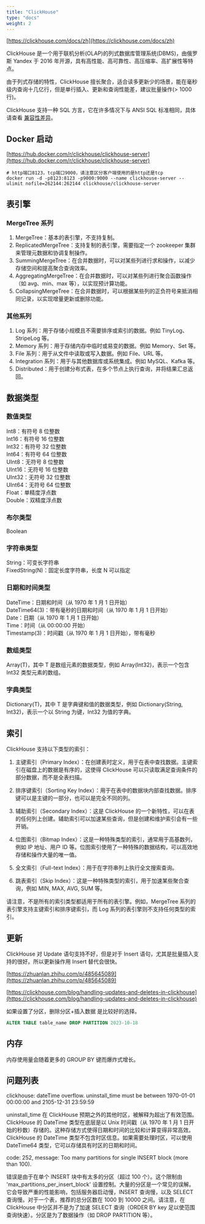 ```yaml
---
title: "ClickHouse"
type: "docs"
weight: 2
---
```


[https://clickhouse.com/docs/zh](https://clickhouse.com/docs/zh)

ClickHouse 是一个用于联机分析(OLAP)的列式数据库管理系统(DBMS)，由俄罗斯 Yandex 于 2016 年开源，具有高性能、高可靠性、高压缩率、高扩展性等特点。

由于列式存储的特性，ClickHouse 擅长聚合，适合读多更新少的场景，能在毫秒级内查询十几亿行，但是单行插入、更新和查询性能差，建议批量操作(> 1000 行)。

ClickHouse 支持一种 SQL 方言，它在许多情况下与 ANSI SQL 标准相同，具体请查看 [兼容性差异](https://clickhouse.com/docs/zh/sql-reference/ansi)。

## Docker 启动

[https://hub.docker.com/r/clickhouse/clickhouse-server](https://hub.docker.com/r/clickhouse/clickhouse-server)

```shell
# http端口8123，tcp端口9000，请注意区分客户端使用的是http还是tcp
docker run -d -p8123:8123 -p9000:9000 --name clickhouse-server --ulimit nofile=262144:262144 clickhouse/clickhouse-server
```

## 表引擎

### MergeTree 系列

1. MergeTree：基本的表引擎，不支持复制。
2. ReplicatedMergeTree：支持复制的表引擎，需要指定一个 zookeeper 集群来管理元数据和协调复制操作。
3. SummingMergeTree：在合并数据时，可以对某些列进行求和操作，以减少存储空间和提高聚合查询效率。
4. AggregatingMergeTree：在合并数据时，可以对某些列进行聚合函数操作（如 avg、min、max 等），以实现预计算功能。
5. CollapsingMergeTree：在合并数据时，可以根据某些列的正负符号来抵消相同记录，以实现增量更新或删除功能。

### 其他系列

1. Log 系列：用于存储小规模且不需要排序或索引的数据。例如 TinyLog、StripeLog 等。
2. Memory 系列：用于存储内存中临时或易变的数据。例如 Memory、Set 等。
3. File 系列：用于从文件中读取或写入数据。例如 File、URL 等。
4. Integration 系列：用于与其他数据库或系统集成。例如 MySQL、Kafka 等。
5. Distributed：用于创建分布式表，在多个节点上执行查询，并将结果汇总返回。

## 数据类型

### 数值类型

Int8：有符号 8 位整数  
Int16：有符号 16 位整数  
Int32：有符号 32 位整数  
Int64：有符号 64 位整数  
UInt8：无符号 8 位整数  
UInt16：无符号 16 位整数  
UInt32：无符号 32 位整数  
UInt64：无符号 64 位整数  
Float：单精度浮点数  
Double：双精度浮点数

### 布尔类型

Boolean

### 字符串类型

String：可变长字符串  
FixedString(N)：固定长度字符串，长度 N 可以指定

### 日期和时间类型

DateTime：日期和时间（从 1970 年 1 月 1 日开始）  
DateTime64(3)：带有毫秒的日期和时间（从 1970 年 1 月 1 日开始）  
Date：日期（从 1970 年 1 月 1 日开始）  
Time：时间（从 00:00:00 开始）  
Timestamp(3)：时间戳（从 1970 年 1 月 1 日开始），带有毫秒

### 数组类型

Array(T)，其中 T 是数组元素的数据类型，例如 Array(Int32)，表示一个包含 Int32 类型元素的数组。

### 字典类型

Dictionary(T)，其中 T 是字典键和值的数据类型，例如 Dictionary(String, Int32)，表示一个以 String 为键，Int32 为值的字典。

## 索引

ClickHouse 支持以下类型的索引：

1. 主键索引（Primary Index）：在创建表时定义，用于在表中查找数据。主键索引在磁盘上的数据是有序的，这使得 ClickHouse 可以只读取满足查询条件的部分数据，而不是全表扫描。

2. 排序键索引（Sorting Key Index）：用于在表中的数据块内部查找数据。排序键可以是主键的一部分，也可以是完全不同的列。

3. 辅助索引（Secondary Index）：这是 ClickHouse 的一个新特性，可以在表的任何列上创建。辅助索引可以加速某些查询，但是创建和维护索引会有一些开销。

4. 位图索引（Bitmap Index）：这是一种特殊类型的索引，通常用于高基数列，例如 IP 地址、用户 ID 等。位图索引使用了一种特殊的数据结构，可以高效地存储和操作大量的唯一值。

5. 全文索引（Full-text Index）：用于在字符串列上执行全文搜索查询。

6. 跳表索引（Skip Index）：这是一种特殊类型的索引，用于加速某些聚合查询，例如 MIN, MAX, AVG, SUM 等。

请注意，不是所有的索引类型都适用于所有的表引擎。例如，MergeTree 系列的表引擎支持主键索引和排序键索引，而 Log 系列的表引擎则不支持任何类型的索引。

## 更新

ClickHouse 对 Update 语句支持不好，但是对于 Insert 语句，尤其是批量插入支持的很好。所以更新操作用 Insert 替代会很快。

[https://zhuanlan.zhihu.com/p/485645089](https://zhuanlan.zhihu.com/p/485645089)

[https://clickhouse.com/blog/handling-updates-and-deletes-in-clickhouse](https://clickhouse.com/blog/handling-updates-and-deletes-in-clickhouse)

如果设置了分区，删除分区+插入数据 是比较好的选择。

```sql
ALTER TABLE table_name DROP PARTITION 2023-10-18
```

## 内存

内存使用量会随着更多的 GROUP BY 键而爆炸式增长。

## 问题列表

clickhouse: dateTime overflow. uninstall_time must be between 1970-01-01 00:00:00 and 2105-12-31 23:59:59

uninstall_time 在 ClickHouse 预期之外的其他时区，被解释为超出了有效范围。ClickHouse 的 DateTime 类型在底层是以 Unix 时间戳（从 1970 年 1 月 1 日开始的秒数）存储的。这种存储方式使得日期和时间的比较和计算变得非常高效。ClickHouse 的 DateTime 类型不包含时区信息。如果需要处理时区，可以使用 DateTime64 类型，它可以存储具有时区的日期和时间。

code: 252, message: Too many partitions for single INSERT block (more than 100).

错误是由于在单个 INSERT 块中有太多的分区（超过 100 个）。这个限制由 'max_partitions_per_insert_block' 设置控制。大量的分区是一个常见的误解。它会导致严重的性能影响，包括服务器启动慢，INSERT 查询慢，以及 SELECT 查询慢。对于一个表，推荐的总分区数在 1000 到 10000 之间。请注意，在 ClickHouse 中分区并不是为了加速 SELECT 查询（ORDER BY key 足以使范围查询快速）。分区是为了数据操作（如 DROP PARTITION 等）。
